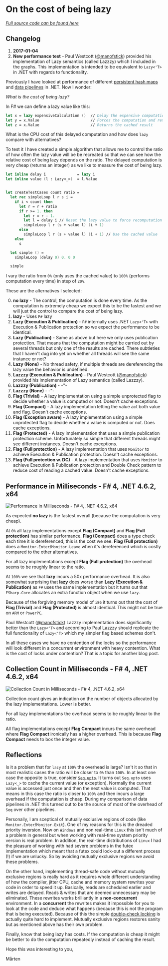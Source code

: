 # On the cost of being lazy

*[Full source code can be found here](https://github.com/mrange/fsharpadvent2016/tree/master/src/perflazy)*

## Changelog

1. **2017-01-04**
  1. **New performance test** - Paul Westcott ([@manofstick](https://github.com/manofstick)) provided his implementation of Lazy semantics (called Lazzzy) which I included in the graphs. This implementation is intended to be equivalent to `Lazy<'T>` in .NET with regards to functionality.

Previously I have looked at performance of different [persistent hash maps](https://gist.github.com/mrange/d6e7415113ebfa52ccb660f4ce534dd4) and [data pipelines](https://gist.github.com/mrange/09ba6d7541468de49426eeb81a8b660c) in .NET. Now I wonder:

*What is the cost of being lazy?*

In F# we can define a lazy value like this:

```fsharp
let x = lazy expensiveCalculation ()  // Delay the expensive computation
let y = x.Value                       // Forces the computation and returns the cached result
let z = x.Value                       // Returns the cached result
```

What is the CPU cost of this delayed computation and how does `lazy` compare with alternatives?

To test it I have created a simple algorithm that allows me to control the ratio of how often the lazy value will be be recreated so that we can see how the relative cost of being lazy depends on the ratio. The delayed computation is very cheap (returns an integer) as we like to measure the cost of being lazy.

```fsharp
let inline delay i              = lazy i
let inline value (l : Lazy<_>)  = l.Value


let createTestCases count ratio =
  let rec simpleLoop l r s i =
    if i < count then
      let r = r + ratio
      if r >= 1. then
        let r = r - 1.
        let l = delay i // Reset the lazy value to force recomputation
        simpleLoop l r (s + value l) (i + 1)
      else
        simpleLoop l r (s + value l) (i + 1) // Use the cached value
    else
      s

  let simple () =
    simpleLoop (delay 0) 0. 0 0

  simple
```

I vary the ratio from `0%` (only uses the cached value) to `100%` (performs computation every time) in step of `20%`.

These are the alternatives I selected:

0. **no lazy**                         - The control, the computation is done every time. As the computation is extremely cheap we expect this to be the fastest and we will just the control to compare the cost of being lazy.
0. **lazy**                            - Uses `F#` lazy
0. **Lazy (Execution & Publication)**  - `F#` internally uses .NET `Lazy<'T>` with Execution & Publication protection so we expect the performance to be identical.
0. **Lazy (Publication)**              - Same as above but here we only uses publication protection. That means that the computation might be carried out by several threads but only one of the results are cached. There subtleties that I haven't dug into yet on whether all threads will see the same instance or not?
0. **Lazy (None)**                     - No thread safety, if multiple threads are dereferencing the lazy value the behavior is undefined.
0. **Lazzzy (Execution & Publication)**  - Paul Westcott ([@manofstick](https://github.com/manofstick)) provided his implementation of Lazy semantics (called Lazzzy).
0. **Lazzzy (Publication)**              - -"-
0. **Lazzzy (None)**                     - -"-
0. **Flag (Trivial)**                  - A lazy implementation using a simple unprotected flag to decide whether a value is computed or not. Doesn't cache exceptions.
0. **Flag (Compact)**                  - A lazy implementation letting the value act both value and flag. Doesn't cache exceptions.
0. **Flag (Exception aware)**           - A lazy implementation using a simple unprotected flag to decide whether a value is computed or not. Does cache exceptions.
0. **Flag (Protected)**                - A lazy implementation that uses a simple publication protection scheme. Unfortunately so simple that different threads might see different instances. Doesn't cache exceptions.
0. **Flag (Full protection)**          - A lazy implementation that uses `Monitor` to achieve Execution & Publication protection. Doesn't cache exceptions.
0. **Flag (Full protection w. DC)**    - A lazy implementation that uses `Monitor` to achieve Execution & Publication protection and Double Check pattern to reduce cost of reading a cached value. Doesn't cache exceptions.

## Performance in Milliseconds - F# 4, .NET 4.6.2, x64

![Performance in Milliseconds - F# 4, .NET 4.6.2, x64](http://i.imgur.com/bfSruAT.png)

As expected **no lazy** is the fastest overall (because the computation is very cheap).

At `0%` all lazy implementations except **Flag (Compact)** and **Flag (Full protection)** has similar performance. **Flag (Compact)** does a type check each time it is dereferenced, this is the cost we see. **Flag (Full protection)** does a `Monitor.Enter`/`Monitor.Leave` when it's dereferenced which is costly compared to the other alternatives.

For all lazy implementations except **Flag (Full protection)** the overhead seems to be roughly linear to the ratio.

At `100%` we see that **lazy** incurs a 50x performance overhead. It is also somewhat surprising that **lazy** does worse than **Lazy (Execution & Publication)** as `F#` uses the same implementation but it turns out that `FSharp.Core` allocates an extra function object when we use `lazy`.

Because of the forgiving memory model of `i86` it turns out that the cost of **Flag (Trivial)** and **Flag (Protected)** is almost identical. This might not be true on `ARM` or `PowerPC`.

Paul Westcott ([@manofstick](https://github.com/manofstick)) Lazzzy implementation does significantly better than the `Lazy<'T>` and according to Paul Lazzzy should replicate the full functionality of `Lazy<'T>` which my simpler flag based schemes don't.

In all these cases we have no contention of the locks so the performance will look different in a concurrent environment with heavy contention. What is the cost of locks under contention? That is a topic for another blog post.

## Collection Count in Milliseconds - F# 4, .NET 4.6.2, x64

![Collection Count in Milliseconds - F# 4, .NET 4.6.2, x64](http://i.imgur.com/0G1MPBN.png)

Collection count gives an indication on the number of objects allocated by the lazy implementations. Lower is better.

For all lazy implementations the overhead seems to be roughly linear to the ratio.

All flag implementations except **Flag Compact** incurs the same overhead where **Flag Compact** ironically has a higher overhead. This is because **Flag Compact** needs to box the integer value.

## Reflections

Is it a problem that for `lazy` at `100%` the overhead is large? Isn't it so that in most realistic cases the ratio will be closer to `0%` than `100%`. In at least one case the opposite is true, consider [`Seq.upto`](https://github.com/Microsoft/visualfsharp/blob/master/src/fsharp/FSharp.Core/seq.fs#L274). It turns out `Seq.upto` uses `Lazy<_>` to cache the current value (or exception). Normally the current value is accessed just once and then the next value is computed. That means in this case the ratio is closer to `100%` and then incurs a large overhead if the computation is cheap. During my comparison of data pipelines in .NET this turned out to be the source of most of the overhead of `Seq` over other pipelines.

Personally, I am sceptical of mutually exclusive regions of code (like `Monitor.Enter`/`Monitor.Exit`). One of my reasons for this is the dreaded priority inversion. Now on `Windows` and non real-time `Linux` this isn't much of a problem in general but when working with real-time system priority version is real problem. In addition, the real-time distributions of `Linux` I had the pleasure of working with had severe problems in the futex implementation which meant that a futex could lock-out a different process (!) if we are unlucky. So by avoiding mutually exclusive regions we avoid these problems.

On the other hand, implementing thread-safe code without mutually exclusive regions is really hard as it requires whole different understanding of how the compiler, jitter CPU, cache and memory system rewrites your code in order to speed it up. Basically, reads are scheduled earlier and writes are delayed. Reads & writes that are deemed unnecessary may be eliminated. These rewrites works brilliantly in a **non-concurrent** environment. In a **concurrent** the rewrites makes it impossible for you to look at the code and deduce what happens (because this is not the program that is being executed). Because of this the simple [double-check locking](https://en.wikipedia.org/wiki/Double-checked_locking) is actually quite hard to implement. Mutually exclusive regions restores sanity but as mentioned above has their own problem.

Finally, know that being lazy has costs. If the computation is cheap it might be better to do the computation repeatedly instead of caching the result.

Hope this was interesting to you,

Mårten
